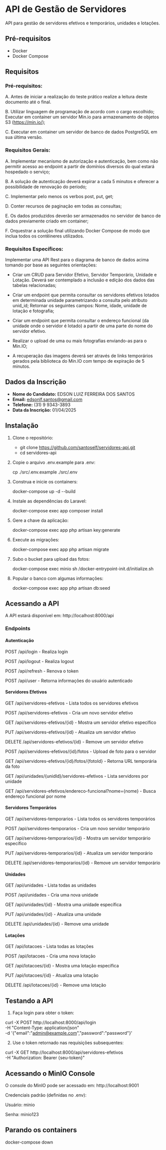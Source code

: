 # API de Gestão de Servidores

API para gestão de servidores efetivos e temporários, unidades e lotações.

## Pré-requisitos

- Docker
- Docker Compose

## Requisitos

### Pré-requisitos:

A. Antes de iniciar a realização do teste prático realize a leitura deste documento até o final.

B. Utilizar linguagem de programação de acordo com o cargo escolhido;
   Executar em container um servidor Min.io para armazenamento de objetos S3 (https://min.io/);

C. Executar em container um servidor de banco de dados PostgreSQL em sua última versão.

### Requisitos Gerais:

A. Implementar mecanismo de autorização e autenticação, bem como não permitir acesso ao endpoint a partir de domínios diversos do qual estará hospedado o serviço;

B. A solução de autenticação deverá expirar a cada 5 minutos e oferecer a possibilidade de renovação do período;

C. Implementar pelo menos os verbos post, put, get;

D. Conter recursos de paginação em todas as consultas;

E. Os dados produzidos deverão ser armazenados no servidor de banco de dados previamente criado em container;

F. Orquestrar a solução final utilizando Docker Compose de modo que inclua todos os contêineres utilizados.

### Requisitos Específicos:

Implementar uma API Rest para o diagrama de banco de dados acima tomando por base as seguintes orientações:

- Criar um CRUD para Servidor Efetivo, Servidor Temporário, Unidade e Lotação. Deverá ser contemplado a inclusão e edição dos dados das tabelas relacionadas;

- Criar um endpoint que permita consultar os servidores efetivos lotados em determinada unidade parametrizando a consulta pelo atributo unid_id;
  Retornar os seguintes campos: Nome, idade, unidade de lotação e fotografia;

- Criar um endpoint que permita consultar o endereço funcional (da unidade onde o servidor é lotado) a partir de uma parte do nome do servidor efetivo.

- Realizar o upload de uma ou mais fotografias enviando-as para o Min.IO;

- A recuperação das imagens deverá ser através de links temporários gerados pela biblioteca do Min.IO com tempo de expiração de 5 minutos.

## Dados da Inscrição

- **Nome do Candidato:** EDSON LUIZ FERREIRA DOS SANTOS
- **Email:** edsonlf.santos@gmail.com
- **Telefone:** (31) 9 9343-3893
- **Data da Inscrição:** 01/04/2025

## Instalação

1. Clone o repositório:
   
   - git clone https://github.com/santoself/servidores-api.git
   - cd servidores-api

2. Copie o arquivo .env.example para .env:

    cp ./src/.env.example ./src/.env
    
3. Construa e inicie os containers:

    docker-compose up -d --build

4. Instale as dependências do Laravel:

    docker-compose exec app composer install

5. Gere a chave da aplicação:

    docker-compose exec app php artisan key:generate

6. Execute as migrações:

    docker-compose exec app php artisan migrate

7. Subo o bucket para upload das fotos:

    docker-compose exec minio sh /docker-entrypoint-init.d/initialize.sh

7. Popular o banco com algumas informações:

    docker-compose exec app php artisan db:seed

## Acessando a API

A API estará disponível em: http://localhost:8000/api

### Endpoints
#### Autenticação

POST /api/login - Realiza login

POST /api/logout - Realiza logout

POST /api/refresh - Renova o token

POST /api/user - Retorna informações do usuário autenticado

#### Servidores Efetivos

GET /api/servidores-efetivos - Lista todos os servidores efetivos

POST /api/servidores-efetivos - Cria um novo servidor efetivo

GET /api/servidores-efetivos/{id} - Mostra um servidor efetivo específico

PUT /api/servidores-efetivos/{id} - Atualiza um servidor efetivo

DELETE /api/servidores-efetivos/{id} - Remove um servidor efetivo

POST /api/servidores-efetivos/{id}/fotos - Upload de foto para o servidor

GET /api/servidores-efetivos/{id}/fotos/{fotoId} - Retorna URL temporária da foto

GET /api/unidades/{unidId}/servidores-efetivos - Lista servidores por unidade

GET /api/servidores-efetivos/endereco-funcional?nome={nome} - Busca endereço funcional por nome

#### Servidores Temporários
GET /api/servidores-temporarios - Lista todos os servidores temporários

POST /api/servidores-temporarios - Cria um novo servidor temporário

GET /api/servidores-temporarios/{id} - Mostra um servidor temporário específico

PUT /api/servidores-temporarios/{id} - Atualiza um servidor temporário

DELETE /api/servidores-temporarios/{id} - Remove um servidor temporário

#### Unidades
GET /api/unidades - Lista todas as unidades

POST /api/unidades - Cria uma nova unidade

GET /api/unidades/{id} - Mostra uma unidade específica

PUT /api/unidades/{id} - Atualiza uma unidade

DELETE /api/unidades/{id} - Remove uma unidade

#### Lotações
GET /api/lotacoes - Lista todas as lotações

POST /api/lotacoes - Cria uma nova lotação

GET /api/lotacoes/{id} - Mostra uma lotação específica

PUT /api/lotacoes/{id} - Atualiza uma lotação

DELETE /api/lotacoes/{id} - Remove uma lotação

## Testando a API

1. Faça login para obter o token:

curl -X POST http://localhost:8000/api/login \
-H "Content-Type: application/json" \
-d '{"email":"admin@example.com","password":"password"}'

2. Use o token retornado nas requisições subsequentes:


curl -X GET http://localhost:8000/api/servidores-efetivos \
-H "Authorization: Bearer {seu-token}"

## Acessando o MinIO Console

O console do MinIO pode ser acessado em: http://localhost:9001

Credenciais padrão (definidas no .env):

Usuário: minio

Senha: minio123

## Parando os containers

docker-compose down
